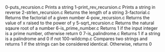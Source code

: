 0-puts_recursion.c	Prints a string
1-print_rev_recursion.c	Prints a string in reverse
2-strlen_recursion.c	Returns the length of a string
3-factorial.c	Returns the factorial of a given number
4-pow_recursion.c	Returns the value of x raised to the power of y
5-sqrt_recursion.c	Returns the natural sqaure root of a number
6-is_prime_number.c	Returns 1 if the input integer is a prime number, otherwise return 0
7-is_palindrome.c	Returns 1 if a string is a palindrome and 0 if not
100-wildcmp.c	Compares two strings and returns 1 if the strings can be considered identical. Otherwise, returns 0
